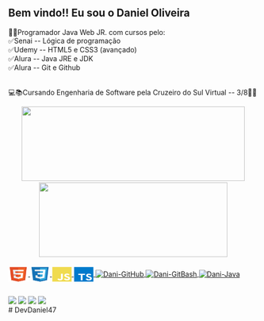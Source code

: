 ## Bem vindo!! Eu sou o Daniel Oliveira<br>
👨‍💻Programador Java Web JR. com cursos pelo:<br>
✅Senai -- Lógica de programação<br>
✅Udemy -- HTML5 e CSS3 (avançado)<br>
✅Alura -- Java JRE e JDK<br>
✅Alura -- Git e Github<br><br>


💻📚Cursando Engenharia de Software pela Cruzeiro do Sul Virtual -- 3/8👨‍🎓<br>

<div align="center" display="block">
  <a href="https://github.com/DevDaniel47">
  <img height="150px" width="450px" src="https://github-readme-stats.vercel.app/api?username=DevDaniel47&show_icons=true&theme=dark&include_all_commits=true&count_private=true"/>
  <img height="150px" width="380px" src="https://github-readme-stats.vercel.app/api/top-langs/?username=DevDaniel47&layout=compact&langs_count=7&theme=dark"/>
</div>
  
<div style="display: inline_block"><br>
  <img align="center" alt="Dani-HTML" height="30" width="40" src="https://raw.githubusercontent.com/devicons/devicon/master/icons/html5/html5-original.svg">
  <img align="center" alt="Dani-CSS" height="30" width="40" src="https://raw.githubusercontent.com/devicons/devicon/master/icons/css3/css3-original.svg">
  <img align="center" alt="Dani-Js" height="30" width="40" src="https://raw.githubusercontent.com/devicons/devicon/master/icons/javascript/javascript-plain.svg">
  <img align="center" alt="Dani-Ts" height="30" width="40" src="https://raw.githubusercontent.com/devicons/devicon/master/icons/typescript/typescript-plain.svg">
  <img align="center" alt="Dani-GitHub" height="30" width="40" src="https://gmap.pucrs.br/gmap/wp-content/uploads/2021/06/github.png">
  <img align="center" alt="Dani-GitBash" height="30" width="40" src="https://upload.wikimedia.org/wikipedia/commons/thumb/3/3f/Git_icon.svg/768px-Git_icon.svg.png">
  <img align="center" alt="Dani-Java" height="30" width="40" src="https://cdn.icon-icons.com/icons2/2415/PNG/512/java_original_wordmark_logo_icon_146459.png">
  
</div>
  
  ##
 
<div> 
  <a href="https://www.youtube.com/channel/UCyFh92yP5ONo8whPNqKiVcg" target="_blank"><img src="https://img.shields.io/badge/YouTube-FF0000?style=for-the-badge&logo=youtube&logoColor=white"></a>
  <a href="https://instagram.com/daniel_47sp" target="_blank"><img src="https://img.shields.io/badge/-Instagram-%23E4405F?style=for-the-badge&logo=instagram&logoColor=white"></a>
  <a href = "mailto:daniel.oliveira0622@gmail.com" target="_blank"><img src="https://img.shields.io/badge/-Gmail-%23333?style=for-the-badge&logo=gmail&logoColor=white"></a>
  <a href="https://www.linkedin.com/in/DevDaniel47" target="_blank"><img src="https://img.shields.io/badge/-LinkedIn-%230077B5?style=for-the-badge&logo=linkedin&logoColor=white"></a>
</div>
# DevDaniel47
